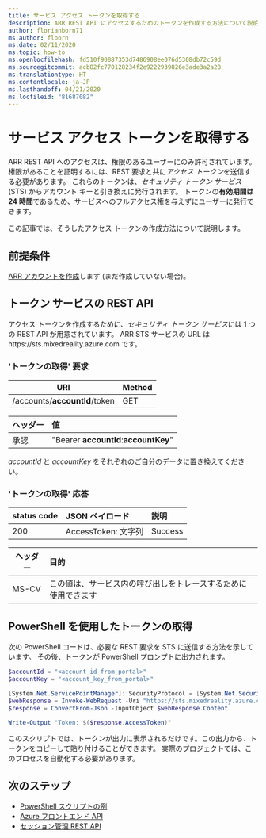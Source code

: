 ```yaml
---
title: サービス アクセス トークンを取得する
description: ARR REST API にアクセスするためのトークンを作成する方法について説明します
author: florianborn71
ms.author: flborn
ms.date: 02/11/2020
ms.topic: how-to
ms.openlocfilehash: fd510f90887353d7486908ee076d5308db72c59d
ms.sourcegitcommit: acb82fc770128234f2e9222939826e3ade3a2a28
ms.translationtype: HT
ms.contentlocale: ja-JP
ms.lasthandoff: 04/21/2020
ms.locfileid: "81687082"
---
```

# <a name="get-service-access-tokens"></a>サービス アクセス トークンを取得する

ARR REST API へのアクセスは、権限のあるユーザーにのみ許可されています。 権限があることを証明するには、REST 要求と共に*アクセス トークン*を送信する必要があります。 これらのトークンは、*セキュリティ トークン サービス* (STS) からアカウント キーと引き換えに発行されます。 トークンの**有効期間は 24 時間**であるため、サービスへのフルアクセス権を与えずにユーザーに発行できます。

この記事では、そうしたアクセス トークンの作成方法について説明します。

## <a name="prerequisites"></a>前提条件

[ARR アカウントを作成](create-an-account.md)します (まだ作成していない場合)。

## <a name="token-service-rest-api"></a>トークン サービスの REST API

アクセス トークンを作成するために、*セキュリティ トークン サービス*には 1 つの REST API が用意されています。 ARR STS サービスの URL は https:\//sts.mixedreality.azure.com です。

### <a name="get-token-request"></a>'トークンの取得' 要求

| URI | Method |
|-----------|:-----------|
| /accounts/**accountId**/token | GET |

| ヘッダー | 値 |
|--------|:------|
| 承認 | "Bearer **accountId**:**accountKey**" |

*accountId* と *accountKey* をそれぞれのご自分のデータに置き換えてください。

### <a name="get-token-response"></a>'トークンの取得' 応答

| status code | JSON ペイロード | 説明 |
|-----------|:-----------|:-----------|
| 200 | AccessToken: 文字列 | Success |

| ヘッダー | 目的 |
|--------|:------|
| MS-CV | この値は、サービス内の呼び出しをトレースするために使用できます |

## <a name="getting-a-token-using-powershell"></a>PowerShell を使用したトークンの取得

次の PowerShell コードは、必要な REST 要求を STS に送信する方法を示しています。 その後、トークンが PowerShell プロンプトに出力されます。

```PowerShell
$accountId = "<account_id_from_portal>"
$accountKey = "<account_key_from_portal>"

[System.Net.ServicePointManager]::SecurityProtocol = [System.Net.SecurityProtocolType]::Tls12;
$webResponse = Invoke-WebRequest -Uri "https://sts.mixedreality.azure.com/accounts/$accountId/token" -Method Get -Headers @{ Authorization = "Bearer ${accountId}:$accountKey" }
$response = ConvertFrom-Json -InputObject $webResponse.Content

Write-Output "Token: $($response.AccessToken)"
```

このスクリプトでは、トークンが出力に表示されるだけです。この出力から、トークンをコピーして貼り付けることができます。 実際のプロジェクトでは、このプロセスを自動化する必要があります。

## <a name="next-steps"></a>次のステップ

* [PowerShell スクリプトの例](../samples/powershell-example-scripts.md)
* [Azure フロントエンド API](../how-tos/frontend-apis.md)
* [セッション管理 REST API](../how-tos/session-rest-api.md)
